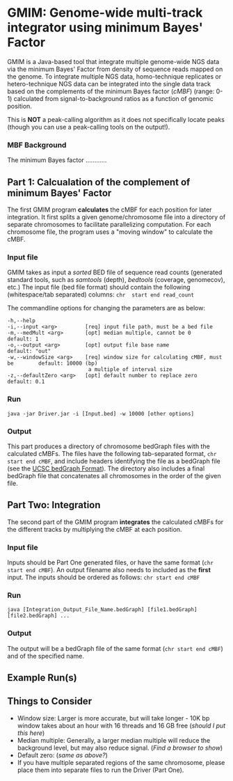 # GMIM: Genome-wide multi-track integrator using minimum Bayes' Factor
GMIM is a Java-based tool that integrate multiple genome-wide NGS data via the minimum Bayes' Factor from density of sequence reads mapped on the genome. To integrate multiple NGS data, homo-technique replicates or hetero-technique NGS data can be integrated into the single data track based on the complements of the minimum Bayes factor (*cMBF*) (range: 0-1) calculated from signal-to-background ratios as a function of genomic position. 

This is **NOT** a peak-calling algorithm as it does not specifically locate peaks (though you can use a peak-calling tools on the output!). 

### MBF Background
The minimum Bayes factor ............

## Part 1: Calcualation of the complement of minimum Bayes' Factor
The first GMIM program **calculates** the cMBF for each position for later integration. It first splits a given genome/chromosome file into a directory of separate chromosomes to facilitate parallelizing computation. For each chromosome file, the program uses a "moving window" to calculate the cMBF. 

### Input file
GMIM takes as input a *sorted* BED file of sequence read counts (generated standard tools, such as *samtools* (depth), *bedtools* (coverage, genomecov), etc.)
The input file (bed file format) should contain the following (whitespace/tab separated) columns:
`chr  start end read_count`

The commandline options for changing the parameters are as below:
```
-h,--help
-i,--input <arg>         [req] input file path, must be a bed file
-m,--medMult <arg>       [opt] median multiple, cannot be 0                     default: 1
-o,--output <arg>        [opt] output file base name                            default: "out"
-w,--windowSize <arg>    [req] window size for calculating cMBF, must be        default: 10000 (bp)
                          a multiple of interval size
-z,--defaultZero <arg>   [opt] default number to replace zero                   default: 0.1
```

### Run
`java -jar Driver.jar -i [Input.bed] -w 10000 [other options]`

### Output
This part produces a directory of chromosome bedGraph files with the calculated cMBFs. 
The files have the following tab-separated format, `chr start end cMBF`, and include headers identifying the file as a bedGraph file (see the [UCSC bedGraph Format](https://genome.ucsc.edu/goldenpath/help/bedgraph.html)).
The directory also includes a final bedGraph file that concatenates all chromosomes in the order of the given file. 



## Part Two: Integration
The second part of the GMIM program **integrates** the calculated cMBFs for the different tracks by multiplying the cMBF at each position. 

### Input file
Inputs should be Part One generated files, or have the same format (`chr start end cMBF`). 
An output filename also needs to included as the **first** input. 
The inputs should be ordered as follows:
`chr start end cMBF`

### Run
`java [Integration_Output_File_Name.bedGraph] [file1.bedGraph] [file2.bedGraph] ...`

### Output
The output will be a bedGraph file of the same format (`chr start end cMBF`) and of the specified name. 



## Example Run(s)

## Things to Consider
- Window size: Larger is more accurate, but will take longer - 10K bp window takes about an hour with 16 threads and 16 GB free (*should I put this here*)
- Median multiple: Generally, a larger median multiple will reduce the background level, but may also reduce signal. (*Find a browser to show*)
- Default zero: (*same as above?*)
- If you have multiple separated regions of the same chromosome, please place them into separate files to run the Driver (Part One). 

